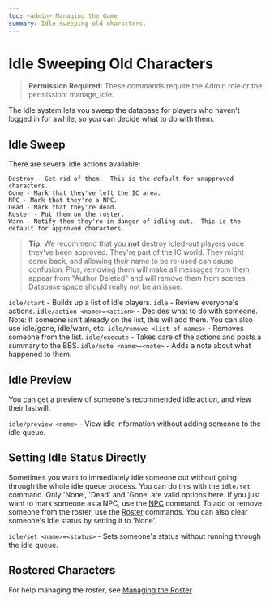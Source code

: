 ```yaml
---
toc: ~admin~ Managing the Game
summary: Idle sweeping old characters.
---
```

# Idle Sweeping Old Characters

> **Permission Required:** These commands require the Admin role or the permission: manage\_idle.

The idle system lets you sweep the database for players who haven't logged in for awhile, so you can decide what to do with them.

## Idle Sweep

There are several idle actions available:

    Destroy - Get rid of them.  This is the default for unapproved characters.
    Gone - Mark that they've left the IC area.
    NPC - Mark that they're a NPC. 
    Dead - Mark that they're dead.
    Roster - Put them on the roster.
    Warn - Notify them they're in danger of idling out.  This is the default for approved characters.

> **Tip:** We recommend that you **not** destroy idled-out players once they've been approved.  They're part of the IC world.  They might come back, and allowing their name to be re-used can cause confusion.  Plus, removing them will make all messages from them appear from "Author Deleted" and will remove them from scenes.  Database space should really not be an issue.

`idle/start` - Builds up a list of idle players.
`idle` - Review everyone's actions.
`idle/action <name>=<action>` - Decides what to do with someone.
        Note: If someone isn't already on the list, this will add them.
        You can also use idle/gone, idle/warn, etc.
`idle/remove <list of names>` - Removes someone from the list.
`idle/execute` - Takes care of the actions and posts a summary to the BBS.
`idle/note <name>=<note>` - Adds a note about what happened to them.

## Idle Preview

You can get a preview of someone's recommended idle action, and view their lastwill.

`idle/preview <name>` - View idle information without adding someone to the idle queue.
  
## Setting Idle Status Directly

Sometimes you want to immediately idle someone out without going through the whole idle queue process.  You can do this with the `idle/set` command.  Only 'None', 'Dead' and 'Gone' are valid options here.  If you just want to mark someone as a NPC, use the [NPC](/help/npc) command.  To add or remove someone from the roster, use the [Roster](/help/manage_roster) commands.   You can also clear someone's idle status by setting it to 'None'.

`idle/set <name>=<status>` - Sets someone's status without running through the idle queue.

## Rostered Characters

For help managing the roster, see [Managing the Roster](/help/manage_roster)
